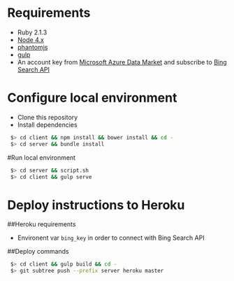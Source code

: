 # Requirements
 - Ruby 2.1.3
 - [Node 4.x](https://nodejs.org/en/download/package-manager)
 - [phantomjs](http://phantomjs.org/download.html)
 - [gulp](https://github.com/gulpjs/gulp/blob/master/docs/getting-started.md)
 - An account key from [Microsoft Azure Data Market](https://datamarket.azure.com) and subscribe to [Bing Search API](https://datamarket.azure.com/dataset/bing/search) 

# Configure local environment
 - Clone this repository
 - Install dependencies
```bash
 $> cd client && npm install && bower install && cd -
 $> cd server && bundle install
```

#Run local environment
```bash
 $> cd server && script.sh
 $> cd client && gulp serve
```

 
# Deploy instructions to Heroku

##Heroku requirements
 - Environent var `bing_key` in order to connect with Bing Search API 

##Deploy commands
```bash
 $> cd client && gulp build && cd -
 $> git subtree push --prefix server heroku master
```